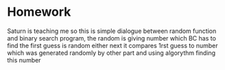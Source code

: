 # Homework
Saturn is teaching me
so this is simple dialogue between random function and binary search program,
the random is giving number which BC has to find
the first guess is random either 
next it compares 1rst guess to number which was generated randomly by other part
and using algorythm finding this number 